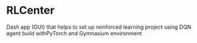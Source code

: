 # RLCenter
Dash app (GUI) that helps to set up reinforced learning project using DQN agent build withPyTorch and Gymnasium environment

